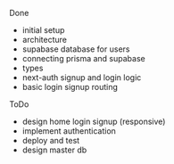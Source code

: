 Done
- initial setup
- architecture
- supabase database for users
- connecting prisma and supabase
- types
- next-auth signup and login logic
- basic login signup routing

ToDo
- design home login signup (responsive)
- implement authentication
- deploy and test
- design master db